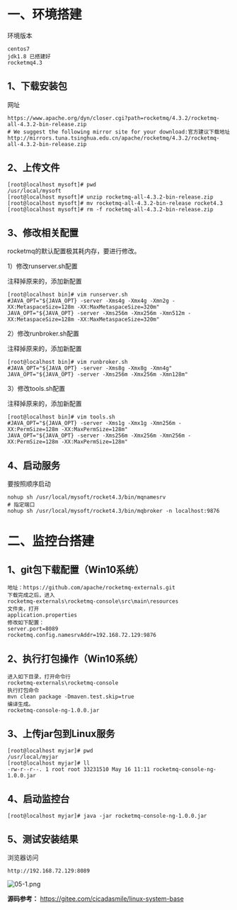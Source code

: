 # 一、环境搭建

环境版本

```
centos7
jdk1.8 已搭建好
rocketmq4.3
```

## 1、下载安装包

网址

```
https://www.apache.org/dyn/closer.cgi?path=rocketmq/4.3.2/rocketmq-all-4.3.2-bin-release.zip
# We suggest the following mirror site for your download:官方建议下载地址
http://mirrors.tuna.tsinghua.edu.cn/apache/rocketmq/4.3.2/rocketmq-all-4.3.2-bin-release.zip
```

## 2、上传文件

```
[root@localhost mysoft]# pwd
/usr/local/mysoft
[root@localhost mysoft]# unzip rocketmq-all-4.3.2-bin-release.zip
[root@localhost mysoft]# mv rocketmq-all-4.3.2-bin-release rocket4.3
[root@localhost mysoft]# rm -f rocketmq-all-4.3.2-bin-release.zip
```

## 3、修改相关配置

rocketmq的默认配置极其耗内存，要进行修改。

1）修改runserver.sh配置

注释掉原来的，添加新配置

```
[root@localhost bin]# vim runserver.sh
#JAVA_OPT="${JAVA_OPT} -server -Xms4g -Xmx4g -Xmn2g -XX:MetaspaceSize=128m -XX:MaxMetaspaceSize=320m"
JAVA_OPT="${JAVA_OPT} -server -Xms256m -Xmx256m -Xmn512m -XX:MetaspaceSize=128m -XX:MaxMetaspaceSize=320m"
```

2）修改runbroker.sh配置

注释掉原来的，添加新配置

```
[root@localhost bin]# vim runbroker.sh
#JAVA_OPT="${JAVA_OPT} -server -Xms8g -Xmx8g -Xmn4g"
JAVA_OPT="${JAVA_OPT} -server -Xms256m -Xmx256m -Xmn128m"
```

3）修改tools.sh配置

注释掉原来的，添加新配置

```
[root@localhost bin]# vim tools.sh
#JAVA_OPT="${JAVA_OPT} -server -Xms1g -Xmx1g -Xmn256m -XX:PermSize=128m -XX:MaxPermSize=128m"
JAVA_OPT="${JAVA_OPT} -server -Xms256m -Xmx256m -Xmn256m -XX:PermSize=128m -XX:MaxPermSize=128m"
```

## 4、启动服务

要按照顺序启动

```
nohup sh /usr/local/mysoft/rocket4.3/bin/mqnamesrv
# 指定端口
nohup sh /usr/local/mysoft/rocket4.3/bin/mqbroker -n localhost:9876
```

# 二、监控台搭建

## 1、git包下载配置（Win10系统）

```
地址：https://github.com/apache/rocketmq-externals.git 
下载完成之后，进入
rocketmq-externals\rocketmq-console\src\main\resources
文件夹，打开
application.properties
修改如下配置：
server.port=8089
rocketmq.config.namesrvAddr=192.168.72.129:9876
```

## 2、执行打包操作（Win10系统）

```
进入如下目录，打开命令行
rocketmq-externals\rocketmq-console
执行打包命令
mvn clean package -Dmaven.test.skip=true
编译生成。
rocketmq-console-ng-1.0.0.jar
```

## 3、上传jar包到Linux服务

```
[root@localhost myjar]# pwd
/usr/local/myjar
[root@localhost myjar]# ll
-rw-r--r--. 1 root root 33231510 May 16 11:11 rocketmq-console-ng-1.0.0.jar
```

## 4、启动监控台

```
[root@localhost myjar]# java -jar rocketmq-console-ng-1.0.0.jar
```

## 5、测试安装结果

浏览器访问

```
http://192.168.72.129:8089
```

![](https://images.gitee.com/uploads/images/2022/0214/231821_e32052e1_5064118.png "05-1.png")

**源码参考：** https://gitee.com/cicadasmile/linux-system-base